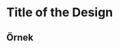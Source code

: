 Title of the Design
===================

<!-- Değişikliğinizi burada açıklayın. Bu kısım kasıtlı olarak serbest bırakılmıştır: tasarımı değerlendirmek için yeterli bilgi istiyoruz, ancak genel tasarım sürecinden sıkılıp kurabiye yapmaya karar verecek kadar fazla bilgi istemiyoruz. -->

## Örnek

<!-- Kullanıcının bunu nasıl kullanacağını belirleyin. Bu, diğer katkıda bulunanların bunun gerçek kodda nasıl görüneceğini anlamalarına yardımcı olur ve tasarımın son kullanıcı deneyimini değerlendirmek için iyi bir fırsat sağlar.

Eğer çok fazla kopyala-yapıştır yapıyorsanız, bir sürü küçük yardımcı fonksiyon yazıyorsanız veya çok fazla ayrıntıya giriyorsanız, kullanıcı deneyimini yeniden değerlendirmeniz gerekebilir.

Henüz yapmadıysanız, bu aynı zamanda bir kavram kanıtı yazmak için iyi bir fırsattır, bu da tasarımla ilgili pratik sorunları yakalamaya yardımcı olabilir. -->
